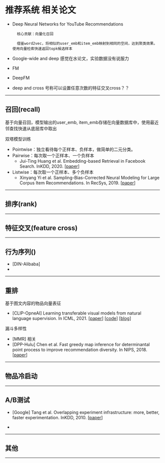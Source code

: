 # 推荐系统 相关论文

* Deep Neural Networks for YouTube Recommendations

        核心贡献：向量化召回 

        借鉴word2vec，将相似的user_emb和item_emb映射到相同的空间，达到聚类效果。使用向量检索快速返回topk候选样本

* Google-wide and deep
        感觉在水论文，实验数据没有说服力

* FM

* DeepFM

* deep and cross 
        号称可以设置任意次数的特征交叉cross？？

---
## 召回(recall)
基于向量召回，模型输出的user_emb, item_emb存储在向量数据库中，使用最近邻查找快速从底层库中取出


双塔模型训练

* Pointwise：独⽴看待每个正样本、负样本，做简单的⼆元分类。
* Pairwise：每次取⼀个正样本、⼀个负样本
  * Jui-Ting Huang et al. Embedding-based Retrieval in Facebook Search. InKDD, 2020. [[paper]()]
* Listwise：每次取⼀个正样本、多个负样本
  * Xinyang Yi et al. Sampling-Bias-Corrected Neural Modeling for Large Corpus Item
Recommendations. In RecSys, 2019. [[paper]()]


---
## 排序(rank)
---
## 特征交叉(feature cross)
---
## 行为序列()
* [DIN-Alibaba]
* 
---
## 重排

基于图文内容的物品向量表征
* [CLIP-OpneAI] Learning transferable visual models from natural language
supervision. In ICML, 2021. [[paper](https://arxiv.org/abs/2103.00020)] [[code](https://github.com/openai/CLIP)] [[blog](https://openai.com/research/clip)]

漏斗多样性
* [MMR] 相关
* [DPP-Hulu] Chen et al. Fast greedy map inference for determinantal point process to improve
recommendation diversity. In NIPS, 2018. [[paper](https://arxiv.org/pdf/1709.05135.pdf)]
---
## 物品冷启动
---
## A/B测试

* [Google] Tang et al. Overlapping experiment infrastructure: more, better, faster
experimentation. InKDD, 2010. [[paper]()]

* 
---

## 其他

---





